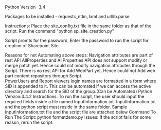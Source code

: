 Python Version -3.4

Packages to be installed - requests_ntlm, lxml and urllib.parse

Instructions: Place the site_config.txt file in the same folder as that of the script. Run the command "python sp_site_creation.py"

Script promts for the password, Enter the password to run the script for creation of Sharepoint Site. 

Reasons for not Automating above steps:
Navigation attributes are part of rest API AllProperties and AllProperties API does not support modify or merge patch yet. Hence could not modify navigation attributes through the Script.
There is no rest API for Add WebPart yet. Hence could not Add web part content repository through Script.  
PowerUsers and Report viewers login names are formatted in a form where SID is appended to it. This can be automated if we can access the active directory and search for the SID of the group.(Can be Automated)
Python Version:3.4.2
Instructions: To run the script, the user should input the required fields inside a file named InputInformation.txt.
InputInformation.txt and the python script must reside in the same folder. Sample InputInformation.txt file and the script file are attached below
Command To Run The Script: python formatdemo.py
Issues: If the script fails for some reason, rerun the script. 
	

